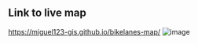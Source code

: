 ## Link to live map
https://miguel123-gis.github.io/bikelanes-map/
![image](https://user-images.githubusercontent.com/63440740/119251777-eab61c00-bbda-11eb-9125-c2f5e0326619.png)
